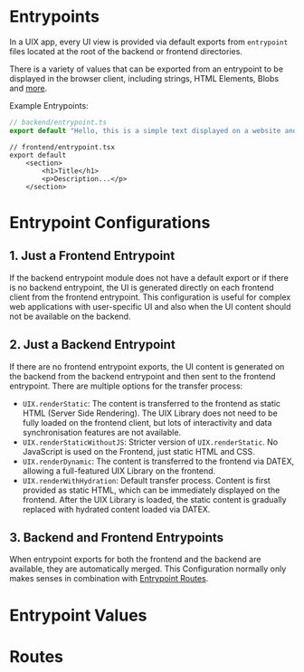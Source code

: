 # Entrypoints

In a UIX app, every UI view is provided via default exports from `entrypoint` files located at the root
of the backend or frontend directories.

There is a variety of values that can be exported from an entrypoint to be displayed in the browser client, including strings, HTML Elements, Blobs and [more](#entrypoint-values).

Example Entrypoints:
```typescript
// backend/entrypoint.ts
export default "Hello, this is a simple text displayed on a website and loaded from the backend entrypoint"
```
```tsx
// frontend/entrypoint.tsx
export default 
	<section>
		<h1>Title</h1>
		<p>Description...</p>
	</section>
```

# Entrypoint Configurations
## 1. Just a Frontend Entrypoint
If the backend entrypoint module does not have a default export or if there is no backend entrypoint,
the UI is generated directly on each frontend client from the frontend entrypoint.
This configuration is useful for complex web applications with user-specific UI and also when the UI content
should not be available on the backend.

## 2. Just a Backend Entrypoint
If there are no frontend entrypoint exports, the UI content is generated on the backend from the backend entrypoint and then sent to the frontend entrypoint.
There are multiple options for the transfer process:
 * `UIX.renderStatic`: The content is transferred to the frontend as static HTML (Server Side Rendering). The UIX Library does not need to be fully loaded on the frontend client, but lots of interactivity and data synchronisation features are not available.
 * `UIX.renderStaticWithoutJS`: Stricter version of `UIX.renderStatic`. No JavaScript is used on the Frontend, just static HTML and CSS.
 * `UIX.renderDynamic`: The content is transferred to the frontend via DATEX, allowing a full-featured UIX Library on the frontend.
 * `UIX.renderWithHydration`: Default transfer process. Content is first provided as static HTML, which can be immediately displayed on the frontend. After the UIX Library is loaded, the static content is gradually replaced with hydrated content loaded via DATEX.

## 3. Backend and Frontend Entrypoints
When entrypoint exports for both the frontend and the backend are available, they are automatically merged.
This Configuration normally only makes senses in combination with [Entrypoint Routes](#routes).

# Entrypoint Values


# Routes